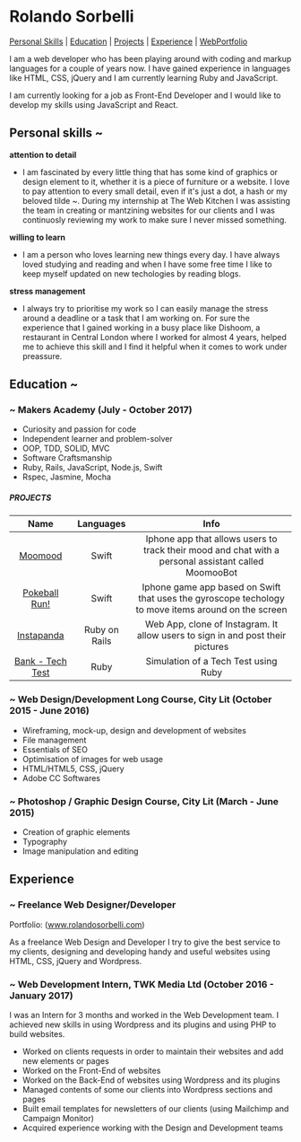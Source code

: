 # Rolando Sorbelli

[Personal Skills](#personal-skills) | [Education](#education) | [Projects](#projects) | [Experience](#experience) | [WebPortfolio](http://www.rolandosorbelli.com)

I am a web developer who has been playing around with coding and markup languages for a couple of years now. I have gained experience in languages like HTML, CSS, jQuery and I am currently learning Ruby and JavaScript.

I am currently looking for a job as Front-End Developer and I would like to develop my skills using JavaScript and React.

## Personal skills ~

**attention to detail**

- I am fascinated by every little thing that has some kind of graphics or design element to it, whether it is a piece of furniture or a website. I love to pay attention to every small detail, even if it's just a dot, a hash or my beloved tilde ~. During my internship at The Web Kitchen I was assisting the team in creating or mantzining websites for our clients and I was continuosly reviewing my work to make sure I never missed something.

**willing to learn**

- I am a person who loves learning new things every day. I have always loved studying and reading and when I have some free time I like to keep myself updated on new techologies by reading blogs.

**stress management**

- I always try to prioritise my work so I can easily manage the stress around a deadline or a task that I am working on. For sure the experience that I gained working in a busy place like Dishoom, a restaurant in Central London where I worked for almost 4 years, helped me to achieve this skill and I find it helpful when it comes to work under preassure.

## Education ~

### ~ Makers Academy (July - October 2017)

- Curiosity and passion for code
- Independent learner and problem-solver
- OOP, TDD, SOLID, MVC
- Software Craftsmanship
- Ruby, Rails, JavaScript, Node.js, Swift
- Rspec, Jasmine, Mocha

##### PROJECTS

| Name | Languages | Info |
| :---: | :---: | :---: |
| [Moomood](https://github.com/rolandosorbelli/moomood) | Swift | Iphone app that allows users to track their mood and chat with a personal assistant called MoomooBot |
| [Pokeball Run!](https://github.com/rolandosorbelli/pokeball) | Swift | Iphone game app based on Swift that uses the gyroscope techology to move items around on the screen |
| [Instapanda](https://github.com/rolandosorbelli/instagram-challenge) | Ruby on Rails | Web App, clone of Instagram. It allow users to sign in and post their pictures |
| [Bank - Tech Test](https://github.com/rolandosorbelli/bank) | Ruby | Simulation of a Tech Test using Ruby |

### ~ Web Design/Development Long Course, City Lit (October 2015 - June 2016)

- Wireframing, mock-up, design and development of websites
- File management
- Essentials of SEO
- Optimisation of images for web usage
- HTML/HTML5, CSS, jQuery
- Adobe CC Softwares

### ~ Photoshop / Graphic Design Course, City Lit (March - June 2015)

- Creation of graphic elements
- Typography
- Image manipulation and editing

## Experience

### ~ Freelance Web Designer/Developer
Portfolio: (www.rolandosorbelli.com)

As a freelance Web Design and Developer I try to give the best service to my clients, designing and developing handy and useful websites using HTML, CSS, jQuery and Wordpress.

### ~ Web Development Intern, TWK Media Ltd (October 2016 - January 2017)

I was an Intern for 3 months and worked in the Web Development team. I achieved new skills in using Wordpress and its plugins and using PHP to build websites.

- Worked on clients requests in order to maintain their websites and add new elements or pages
- Worked on the Front-End of websites
- Worked on the Back-End of websites using Wordpress and its plugins
- Managed contents of some our clients into Wordpress sections and pages
- Built email templates for newsletters of our clients (using Mailchimp and Campaign Monitor)
- Acquired experience working with the Design and Development teams